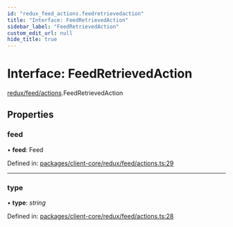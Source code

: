```yaml
---
id: "redux_feed_actions.feedretrievedaction"
title: "Interface: FeedRetrievedAction"
sidebar_label: "FeedRetrievedAction"
custom_edit_url: null
hide_title: true
---
```


# Interface: FeedRetrievedAction

[redux/feed/actions](../modules/redux_feed_actions.md).FeedRetrievedAction

## Properties

### feed

• **feed**: Feed

Defined in: [packages/client-core/redux/feed/actions.ts:29](https://github.com/xr3ngine/xr3ngine/blob/56376a778/packages/client-core/redux/feed/actions.ts#L29)

___

### type

• **type**: *string*

Defined in: [packages/client-core/redux/feed/actions.ts:28](https://github.com/xr3ngine/xr3ngine/blob/56376a778/packages/client-core/redux/feed/actions.ts#L28)
